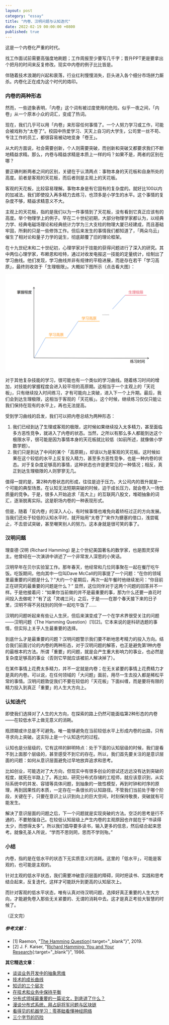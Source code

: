 ```yaml
---
layout: post
category: "essay"
title: "内卷、汉明问题与认知迭代"
date: 2022-02-19 00:00:00 +0800
published: true
---
```


这是一个内卷化严重的时代。

<!--more-->

找工作面试前需要高强度地刷题；工作周报至少要写几千字；晋升PPT更是要拿出个把月的时间来反复修改。现实中内卷的例子比比皆是。

伴随着技术浪潮的兴起和衰落，行业红利慢慢消失，巨头进入各个细分市场拼力厮杀。内卷化正在成为这个时代的烙印。

### 内卷的两种形态

然而，一些迹象表明，「内卷」这个词有被过度使用的危险。似乎一夜之间，「内卷」从一个原本小众的词汇，变成了热词。

现在，我们几乎可以用「内卷」来形容任何事情了。一个人努力学习或工作，可能会被戏称为“太卷了”。校园中热爱学习、天天上自习的大学生，公司里一丝不苟、专注工作的员工，都很容易被动地变身「卷王」。

从大的方面说，社会需要创新，个人则需要突破，而创新和突破又都要求我们不断地精益求精。那么，内卷与精益求精是本质上一样的吗？如果不是，两者的区别在哪？

要正确判断两者之间的区别，关键在于认清两点：事物本身的天花板和自身所处的高度。前者是客观的天花板，而后者则是主观上的天花板。

客观的天花板，比较容易理解。事物本身是有它固有的复杂度的。就好比100以内的加减法，我们即使投入再多精力去练习，也顶多是小学生的水平。这个事情的复杂度不够，精益求精意义不大。

主观上的天花板，指的是我们以为一件事情到了天花板，没有看到它真正应该有的高度。举个物理学上的例子。早在二十世纪初期，大部分物理学家都认为，以经典力学、经典电磁场理论和经典统计力学为三大支柱的物理大厦已经建成，而且基础牢固，所剩的只是一些修饰工作。但后来发生的事情我们都知道了，「两朵乌云」催生了相对论和量子力学的诞生，彻底颠覆了旧的理论框架。

在十九世纪末和二十世纪初，心理学家对于技能的获得问题进行了深入的研究。其中两位心理学家，布赖恩和哈特，通过对收发电报这一技能的定量统计，绘制出了学习曲线。他们发现，学习曲线并非有规律的平稳进展，而是存在若干「学习高原」，最终则收敛于「生理极限」。大概如下图所示（点击看大图）：

[<img src="/assets/photos_involution/learning_curve.png" style="width:600px" alt="收发电报技能的学习曲线" />](/assets/photos_involution/learning_curve.png)

对于其他复杂技能的学习，很可能也有一个类似的学习曲线。随着练习时间的增加，对技能的掌握程度会进入较平坦的高原期。这相当于一个主观上的「天花板」，只有继续投入时间练习，才有可能向上突破，进入下一个上升期。最后，我们会到达生理极限，这相当于客观的「天花板」。这个时候，继续练习仅仅只能让我们保持在现有的水平上，再也无法提高。

受到学习曲线的启发，我们可以把内卷总结为两种形态：
1. 我们已经到达了生理或客观的极限，这时候如果继续投入太多精力，甚至面临多方恶性竞争，就进入了内卷的状态。当然，之所以有那么多人都能到达这个极限水平，很可能是因为事情本身的天花板就比较低（如前所述，就像做小学数学题）。
2. 我们只是到达了中间的某个「高原期」，却误以为是客观的天花板。这时候如果在这个较低的水平上反复投入精力，甚至多方恶性竞争，也是一种内卷的状态。对于复杂度足够高的事情，这种状态也许是更常见的一种情况；相反，真正到达生理极限的人则寥寥无几。

值得一提的是，第2种内卷状态的形成，往往是迫于压力。大公司内的晋升就是一个可能的典型场景。在认知无法短期突破的时候，迫于成长压力，就会卷入一场低质量的竞争。于是，很多人开始追求「高大上」的互联网八股文，堆砌抽象的词汇，逐渐脱离实际。这是职场内卷的一种表现形式。

但是，随着「反内卷」的深入人心，有时候事情也难免向着矫枉过正的方向发展。当我们还处于较低的认知水平时，就开始用“太卷了”来作为搪塞的借口，浅尝辄止，不去尝试突破，甚至嘲笑别人的努力。这本身就是很可笑的事了。

### 汉明问题

理查德·汉明 (Richard Hamming) 是上个世纪美国著名的数学家，也是图灵奖得主。他曾经在一次演讲中讲述了一个非常发人深思的小笑话。

汉明早年在贝尔实验室工作。那年春天，他经常和几位同事聚在一起在餐厅吃午饭。吃饭期间，他向其中一位叫Dave McCall的同事提了一个问题：“在你的领域里最重要的问题是什么？”大约一个星期后，再次一起午餐时他继续发问：“你目前正在研究的最重要的问题是什么？” 显然，这位同伴对于这两个问题的回答并不一样。于是他接着问：“如果你当前做的并不是最重要的事，那为什么还要一直花时间投入去做呢？”有了这「灵魂三问」之后，于是——在那个春天接下来的日子里，汉明不得不另找别的同伴一起吃午饭了...... 

汉明的问题听起来有些让人生厌，但后来演变成了一个在学术界很受关注的问题——汉明问题（The Hamming Question）[1][2]。它本来说的是科研选题的事情，但实际上关乎人生最重要的选择。

到底什么才是最重要的问题？汉明问题警示我们要不断地思考精力的投入方向。结合我们前面讨论的内卷的两种形态，对于汉明问题的解答，也正是避免第1种内卷的最根本的方法。所谓「重要」的问题，就是会产生重大影响力的事业，也必然是复杂度足够高的事业（否则它早就应该被前人解决掉了）。

在某件事情上花费太多精力，并不一定就是内卷；在无关紧要的事情上花费精力才是真的内卷。可以说，在任何领域的「大问题」面前，用尽一生去投入都是稀松平常的事情。汉明问题敦促我们不要在较低的「天花板」下面纠缠，而是要将有限的精力投入到真正「重要」的人生大方向上。

### 认知迭代

即使我们选择对了人生的大方向，在探索的路上仍然可能面临第2种形态的内卷——在较低水平上做无意义的消耗。

瓶颈期或许总是不可避免。唯一能够避免在当前较低水平上形成内卷的出路，只有寻求向上突破。这实际上是一个认知迭代的过程。

认知也是分层级的，它有这样的鲜明特点：处于下面的认知层级的时候，我们是看不到上面那个层级的，甚至感受不到它的存在。所以，我们首先要关注的是意识层面的问题：如何从意识层面避免过早地放弃追求和思考。

比如创业，可能选对了大方向，但现实中有很多创业的尝试还远远没有达到突破的程度，就死在半路上了。再比如，研究分布式存储的工程师，就应该意识到，从实际系统中的并发、容错等具体问题，到抽象的一致性模型，再到时钟和时序的原理，再到因果性的本质，一定存在一条很长的认知路径。不管我们当前处于哪个阶段，关键在于，只要在意识上认识到向上的巨大空间，时刻保持敬畏，突破就有可能发生。

解决了意识层面的问题之后，下一个问题就是实现突破的方法。空泛的思考是行不通的，不要勉强自己。在较低认知层级上产生内卷的主观原因也许就在于“书读得太少，而想得太多”。所以我们倡导要多读书，输入更多的信息，然后结合起来思考。就像孔圣人所说，“学而不思则罔，思而不学则殆。”

### 小结

内卷，指的是在低水平的状态下无实质意义的消耗。这里的「低水平」，可能是客观的，也可能是主观的。

针对主观的低水平状态，我们需要冲破意识层面的障碍，同时把读书、实践和思考结合起来，反复迭代，这样才可能跃升到更高的认知层次上。

而针对客观的低水平状态，唯有认真对待汉明问题，选择好真正重要的人生大方向，才能避免卷入那些无关紧要的、无谓的消耗中去。这才是真正考验大智慧的时候了。

（正文完）

##### 参考文献：

* [1] Raemon, "[The Hamming Question](https://www.lesswrong.com/posts/P5k3PGzebd5yYrYqd/the-hamming-question?continueFlag=5fffb34f26c6ce0d05a55417d47e85cf){:target="_blank"}", 2019.
* [2] J. F. Kaiser, "[Richard Hamming: You and Your Research](http://www.cs.virginia.edu/~robins/YouAndYourResearch.html){:target="_blank"}", 1986.


**其它精选文章**：

* [谈谈业务开发中的抽象思维](https://mp.weixin.qq.com/s/Yad53nP5uUOKXNb8ATcKBA)
* [技术的成长曲线](https://mp.weixin.qq.com/s/IJhUOmhK7D4FG9lDwISgZQ)
* [知识的三个层次](https://mp.weixin.qq.com/s/HnbBeQKG3SibP6q8eqVVJQ)
* [在技术和业务中保持平衡](https://mp.weixin.qq.com/s/OUdH5RxiRyvcrFrbLOprjQ)
* [分布式领域最重要的一篇论文，到底讲了什么？](https://mp.weixin.qq.com/s/FZnJLPeTh-bV0amLO5CnoQ)
* [漫谈分布式系统、拜占庭将军问题与区块链](https://mp.weixin.qq.com/s/tngWdvoev8SQiyKt1gy5vw)
* [看得见的机器学习：零基础看懂神经网络](https://mp.weixin.qq.com/s/chHSDuwg20LyOcuAr26MXQ)
* [三个字节的历险](https://mp.weixin.qq.com/s/6Gyzfo4vF5mh59Xzvgm4UA)